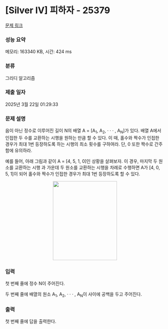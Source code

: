 # [Silver IV] 피하자 - 25379 

[문제 링크](https://www.acmicpc.net/problem/25379) 

### 성능 요약

메모리: 163340 KB, 시간: 424 ms

### 분류

그리디 알고리즘

### 제출 일자

2025년 3월 22일 01:29:33

### 문제 설명

<p>음이 아닌 정수로 이루어진 길이 N의 배열 A = [A<sub>1</sub>, A<sub>2</sub>, · · · , A<sub>N</sub>]가 있다. 배열 A에서 인접한 두 수를 교환하는 시행을 원하는 만큼 할 수 있다. 이 때, 홀수와 짝수가 인접한 경우가 최대 1번 등장하도록 하는 시행의 최소 횟수를 구하여라. 단, 0 또한 짝수로 간주함에 유의하라.</p>

<p>예를 들어, 아래 그림과 같이 A = [4, 5, 1, 0]인 상황을 살펴보자. 이 경우, 마지막 두 원소를 교환하는 시행 과 가운데 두 원소를 교환하는 시행을 차례로 수행하면 A가 [4, 0, 5, 1]이 되어 홀수와 짝수가 인접한 경우가 최대 1번 등장하도록 할 수 있다.</p>

<p style="text-align: center;"><img alt="" src="https://upload.acmicpc.net/f67afa9a-1465-4db3-8bb4-29e6d107cec5/-/preview/" style="width: 203px; height: 250px;"></p>

### 입력 

 <p>첫 번째 줄에 정수 N이 주어진다.</p>

<p>두 번째 줄에 배열의 원소 A<sub>1</sub>, A<sub>2</sub>, · · · , A<sub>N</sub>이 사이에 공백을 두고 주어진다.</p>

### 출력 

 <p>첫 번째 줄에 답을 출력한다.</p>

